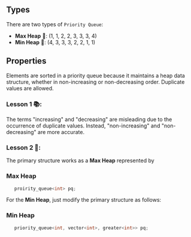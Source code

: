 ## Types
There are two types of `Priority Queue`:

- **Max Heap** 🔼: (1, 1, 2, 2, 3, 3, 3, 4)
- **Min Heap** 🔽: (4, 3, 3, 3, 2, 2, 1, 1)

## Properties
Elements are sorted in a priority queue because it maintains a heap data structure, whether in non-increasing or non-decreasing order. Duplicate values are allowed.

### Lesson 1 📚: 
The terms "increasing" and "decreasing" are misleading due to the occurrence of duplicate values. Instead, "non-increasing" and "non-decreasing" are more accurate.

### Lesson 2 📝: 

The primary structure works as a **Max Heap** represented by
### Max Heap
```cpp
   proirity_queue<int> pq;
```

For the **Min Heap**, just modify the primary structure as follows:

### Min Heap
```cpp
   priority_queue<int, vector<int>, greater<int>> pq;
```
